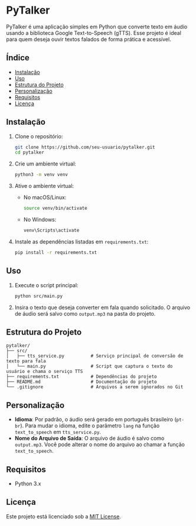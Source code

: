 
# PyTalker

PyTalker é uma aplicação simples em Python que converte texto em áudio usando a biblioteca Google Text-to-Speech (gTTS). Esse projeto é ideal para quem deseja ouvir textos falados de forma prática e acessível.

## Índice
- [Instalação](#instalação)
- [Uso](#uso)
- [Estrutura do Projeto](#estrutura-do-projeto)
- [Personalização](#personalização)
- [Requisitos](#requisitos)
- [Licença](#licença)

## Instalação

1. Clone o repositório:

   ```bash
   git clone https://github.com/seu-usuario/pytalker.git
   cd pytalker
   ```

2. Crie um ambiente virtual:

   ```bash
   python3 -m venv venv
   ```

3. Ative o ambiente virtual:

   - No macOS/Linux:
     ```bash
     source venv/bin/activate
     ```
   - No Windows:
     ```bash
     venv\Scripts\activate
     ```

4. Instale as dependências listadas em `requirements.txt`:

   ```bash
   pip install -r requirements.txt
   ```

## Uso

1. Execute o script principal:

   ```bash
   python src/main.py
   ```

2. Insira o texto que deseja converter em fala quando solicitado. O arquivo de áudio será salvo como `output.mp3` na pasta do projeto.

## Estrutura do Projeto

```plaintext
pytalker/
├── src/
│   ├── tts_service.py          # Serviço principal de conversão de texto para fala
│   └── main.py                 # Script que captura o texto do usuário e chama o serviço TTS
├── requirements.txt            # Dependências do projeto
├── README.md                   # Documentação do projeto
└── .gitignore                  # Arquivos a serem ignorados no Git
```

## Personalização

- **Idioma**: Por padrão, o áudio será gerado em português brasileiro (`pt-br`). Para mudar o idioma, edite o parâmetro `lang` na função `text_to_speech` em `tts_service.py`.
- **Nome do Arquivo de Saída**: O arquivo de áudio é salvo como `output.mp3`. Você pode alterar o nome do arquivo ao chamar a função `text_to_speech`.

## Requisitos

- Python 3.x

## Licença

Este projeto está licenciado sob a [MIT License](LICENSE).

